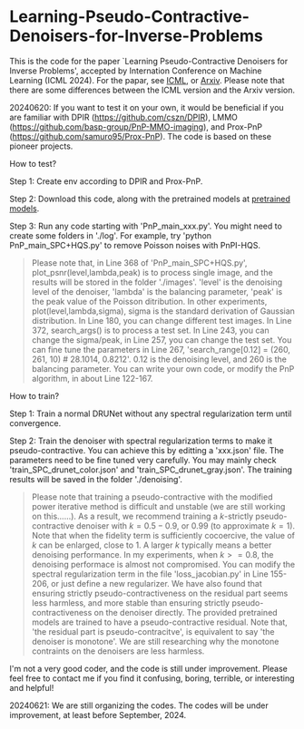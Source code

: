 # Learning-Pseudo-Contractive-Denoisers-for-Inverse-Problems

This is the code for the paper `Learning Pseudo-Contractive Denoisers for Inverse Problems', accepted by Internation Conference on Machine Learning (ICML 2024). For the papar, see [ICML](https://openreview.net/forum?id=G0vZ5ENrJQ&noteId=G0vZ5ENrJQ), or [Arxiv](https://arxiv.org/abs/2402.05637). Please note that there are some differences between the ICML version and the Arxiv version.

20240620: 
If you want to test it on your own, it would be beneficial if you are familiar with DPIR (https://github.com/cszn/DPIR), LMMO (https://github.com/basp-group/PnP-MMO-imaging), and Prox-PnP (https://github.com/samuro95/Prox-PnP). The code is based on these pioneer projects.

How to test?

Step 1: Create env according to DPIR and Prox-PnP.

Step 2: Download this code, along with the pretrained models at [pretrained models](https://drive.google.com/drive/folders/1-5Fl1sb7iCDYBOJB2KTI58Tgk3SoqJYI?usp=drive_link).

Step 3: Run any code starting with 'PnP_main_xxx.py'. You might need to create some folders in './log'.
For example, try 'python PnP_main_SPC+HQS.py' to remove Poisson noises with PnPI-HQS.

> Please note that, in Line 368 of 'PnP_main_SPC+HQS.py', plot_psnr(level,lambda,peak) is to process single image, and the results will be stored in the folder './images'. 'level' is the denoising level of the denoiser, 'lambda' is the balancing parameter, 'peak' is the peak value of the Poisson ditribution. In other experiments, plot(level,lambda,sigma), sigma is the standard derivation of Gaussian distribution. In Line 180, you can change different test images.
In Line 372, search_args() is to process a test set. In Line 243, you can change the sigma/peak, in Line 257, you can change the test set. You can fine tune the parameters in Line 267, 'search_range[0.12] = (260, 261, 10) # 28.1014, 0.8212'. 0.12 is the denoising level, and 260 is the balancing parameter.
You can write your own code, or modify the PnP algorithm, in about Line 122-167.


How to train?

Step 1: Train a normal DRUNet without any spectral regularization term until convergence. 

Step 2: Train the denoiser with spectral regularization terms to make it pseudo-contractive. You can achieve this by editting a 'xxx.json' file. The parameters need to be fine tuned very carefully. You may mainly check 'train_SPC_drunet_color.json' and 'train_SPC_drunet_gray.json'. The training results will be saved in the folder './denoising'.

> Please note that training a pseudo-contractive with the modified power iterative method is difficult and unstable (we are still working on this......). As a result, we recommend training a $k$-strictly pseudo-contractive denoiser with $k=0.5-0.9$, or $0.99$ (to approximate $k=1$). Note that when the fidelity term is sufficiently cocoercive, the value of $k$ can be enlarged, close to $1$. A larger $k$ typically means a better denoising performance. In my experiments, when $k>=0.8$, the denoising performace is almost not compromised. You can modify the spectral regularization term in the file 'loss_jacobian.py' in Line 155-206, or just define a new regularizer.
We have also found that ensuring strictly pseudo-contractiveness on the residual part seems less harmless, and more stable than ensuring strictly pseudo-contractiveness on the denoiser directly. The provided pretrained models are trained to have a pseudo-contractive residual. Note that, 'the residual part is pseudo-contracitve', is equivalent to say 'the denoiser is monotone'. We are still researching why the monotone contraints on the denoisers are less harmless. 


I'm not a very good coder, and the code is still under improvement. Please feel free to contact me if you find it confusing, boring, terrible, or interesting and helpful!

20240621: 
We are still organizing the codes. The codes will be under improvement, at least before September, 2024.
